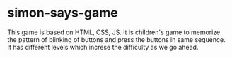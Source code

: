 # simon-says-game
This game is based on HTML, CSS, JS. It is children's game to memorize the pattern of blinking of buttons and press the buttons in same sequence. It has different levels which increse the difficulty as we go ahead.
